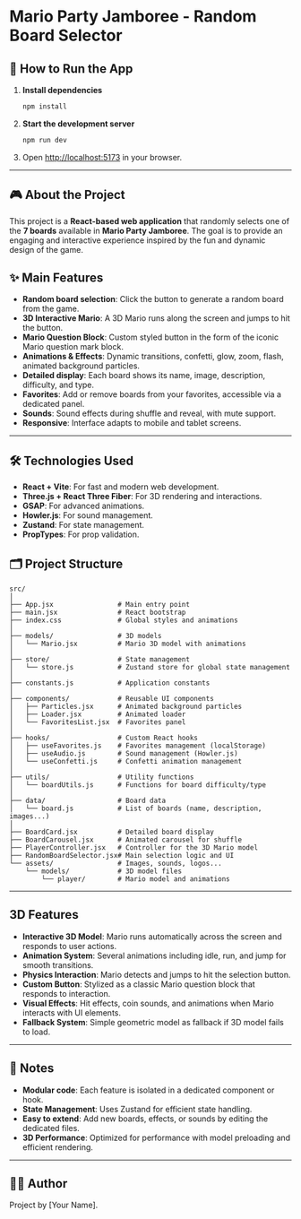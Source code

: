 # Mario Party Jamboree - Random Board Selector

## 🚀 How to Run the App

1. **Install dependencies**
   ```bash
   npm install
   ```
2. **Start the development server**
   ```bash
   npm run dev
   ```
3. Open [http://localhost:5173](http://localhost:5173) in your browser.

---

## 🎮 About the Project

This project is a **React-based web application** that randomly selects one of the **7 boards** available in **Mario Party Jamboree**. The goal is to provide an engaging and interactive experience inspired by the fun and dynamic design of the game.

## ✨ Main Features

- **Random board selection**: Click the button to generate a random board from the game.
- **3D Interactive Mario**: A 3D Mario runs along the screen and jumps to hit the button.
- **Mario Question Block**: Custom styled button in the form of the iconic Mario question mark block.
- **Animations & Effects**: Dynamic transitions, confetti, glow, zoom, flash, animated background particles.
- **Detailed display**: Each board shows its name, image, description, difficulty, and type.
- **Favorites**: Add or remove boards from your favorites, accessible via a dedicated panel.
- **Sounds**: Sound effects during shuffle and reveal, with mute support.
- **Responsive**: Interface adapts to mobile and tablet screens.

---

## 🛠️ Technologies Used

- **React + Vite**: For fast and modern web development.
- **Three.js + React Three Fiber**: For 3D rendering and interactions.
- **GSAP**: For advanced animations.
- **Howler.js**: For sound management.
- **Zustand**: For state management.
- **PropTypes**: For prop validation.

## 🗂️ Project Structure

```
src/
│
├── App.jsx                # Main entry point
├── main.jsx               # React bootstrap
├── index.css              # Global styles and animations
│
├── models/                # 3D models
│   └── Mario.jsx          # Mario 3D model with animations
│
├── store/                 # State management
│   └── store.js           # Zustand store for global state management
│
├── constants.js           # Application constants
│
├── components/            # Reusable UI components
│   ├── Particles.jsx      # Animated background particles
│   ├── Loader.jsx         # Animated loader
│   └── FavoritesList.jsx  # Favorites panel
│
├── hooks/                 # Custom React hooks
│   ├── useFavorites.js    # Favorites management (localStorage)
│   ├── useAudio.js        # Sound management (Howler.js)
│   └── useConfetti.js     # Confetti animation management
│
├── utils/                 # Utility functions
│   └── boardUtils.js      # Functions for board difficulty/type
│
├── data/                  # Board data
│   └── board.js           # List of boards (name, description, images...)
│
├── BoardCard.jsx          # Detailed board display
├── BoardCarousel.jsx      # Animated carousel for shuffle
├── PlayerController.jsx   # Controller for the 3D Mario model
├── RandomBoardSelector.jsx# Main selection logic and UI
└── assets/                # Images, sounds, logos...
    └── models/            # 3D model files
        └── player/        # Mario model and animations
```

---

## 3D Features

- **Interactive 3D Model**: Mario runs automatically across the screen and responds to user actions.
- **Animation System**: Several animations including idle, run, and jump for smooth transitions.
- **Physics Interaction**: Mario detects and jumps to hit the selection button.
- **Custom Button**: Stylized as a classic Mario question block that responds to interaction.
- **Visual Effects**: Hit effects, coin sounds, and animations when Mario interacts with UI elements.
- **Fallback System**: Simple geometric model as fallback if 3D model fails to load.

---

## 📝 Notes

- **Modular code**: Each feature is isolated in a dedicated component or hook.
- **State Management**: Uses Zustand for efficient state handling.
- **Easy to extend**: Add new boards, effects, or sounds by editing the dedicated files.
- **3D Performance**: Optimized for performance with model preloading and efficient rendering.

---

## 👨‍💻 Author

Project by [Your Name].
